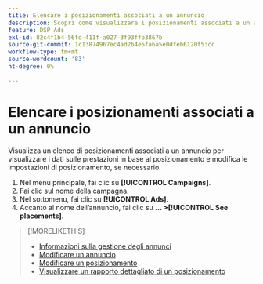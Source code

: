 ```yaml
---
title: Elencare i posizionamenti associati a un annuncio
description: Scopri come visualizzare i posizionamenti associati a un annuncio.
feature: DSP Ads
exl-id: 82c4f1b4-56fd-411f-a027-3f93ffb3867b
source-git-commit: 1c13874967ec4ad264e5fa6a5e0dfeb6120f53cc
workflow-type: tm+mt
source-wordcount: '83'
ht-degree: 0%

---
```


# Elencare i posizionamenti associati a un annuncio

Visualizza un elenco di posizionamenti associati a un annuncio per visualizzare i dati sulle prestazioni in base al posizionamento e modifica le impostazioni di posizionamento, se necessario.

1. Nel menu principale, fai clic su **[!UICONTROL Campaigns]**.
1. Fai clic sul nome della campagna.
1. Nel sottomenu, fai clic su **[!UICONTROL Ads]**.
1. Accanto al nome dell’annuncio, fai clic su  **... >[!UICONTROL See placements]**.

>[!MORELIKETHIS]
>
>* [Informazioni sulla gestione degli annunci](ad-about.md)
>* [Modificare un annuncio](ad-edit.md)
>* [Modificare un posizionamento](/help/dsp/campaign-management/placements/placement-edit.md)
>* [Visualizzare un rapporto dettagliato di un posizionamento](/help/dsp/campaign-management/placements/placement-view-report.md)

